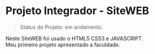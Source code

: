 <h1>Projeto Integrador - SiteWEB </h1>

>Status do Projeto: em andamento.

Neste SiteWEB foi usado o HTML5 CSS3 e JAVASCRIPT.</br> 
Meu primeiro projeto apresentado a faculdade.
